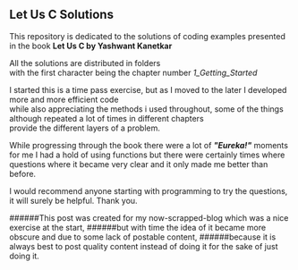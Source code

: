 ## Let Us C Solutions

This repository is dedicated to the solutions of coding examples presented in the book **Let Us C by Yashwant Kanetkar**

All the solutions are distributed in folders  
with the first character being the chapter number *1_Getting_Started*

I started this is a time pass exercise, but as I moved to the later I developed more and more efficient code  
while also appreciating the methods i used throughout, some of the things although repeated a lot of times in different chapters  
provide the different layers of a problem.

While progressing through the book there were a lot of **_"Eureka!"_** moments for me
I had a hold of using functions but there were certainly times where questions
where it became very clear and it only made me better than before.

I would recommend anyone starting with programming to try the questions, it will surely be helpful.
Thank you.

######This post was created for my now-scrapped-blog which was a nice exercise at the start,
######but with time the idea of it became more obscure and due to some lack of postable content,
######because it is always best to post quality content instead of doing it for the sake of just doing it.

